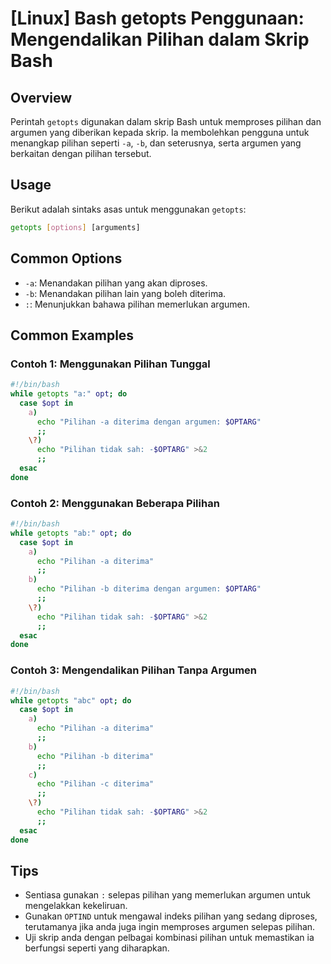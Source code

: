 # [Linux] Bash getopts Penggunaan: Mengendalikan Pilihan dalam Skrip Bash

## Overview
Perintah `getopts` digunakan dalam skrip Bash untuk memproses pilihan dan argumen yang diberikan kepada skrip. Ia membolehkan pengguna untuk menangkap pilihan seperti `-a`, `-b`, dan seterusnya, serta argumen yang berkaitan dengan pilihan tersebut.

## Usage
Berikut adalah sintaks asas untuk menggunakan `getopts`:

```bash
getopts [options] [arguments]
```

## Common Options
- `-a`: Menandakan pilihan yang akan diproses.
- `-b`: Menandakan pilihan lain yang boleh diterima.
- `:`: Menunjukkan bahawa pilihan memerlukan argumen.

## Common Examples

### Contoh 1: Menggunakan Pilihan Tunggal
```bash
#!/bin/bash
while getopts "a:" opt; do
  case $opt in
    a)
      echo "Pilihan -a diterima dengan argumen: $OPTARG"
      ;;
    \?)
      echo "Pilihan tidak sah: -$OPTARG" >&2
      ;;
  esac
done
```

### Contoh 2: Menggunakan Beberapa Pilihan
```bash
#!/bin/bash
while getopts "ab:" opt; do
  case $opt in
    a)
      echo "Pilihan -a diterima"
      ;;
    b)
      echo "Pilihan -b diterima dengan argumen: $OPTARG"
      ;;
    \?)
      echo "Pilihan tidak sah: -$OPTARG" >&2
      ;;
  esac
done
```

### Contoh 3: Mengendalikan Pilihan Tanpa Argumen
```bash
#!/bin/bash
while getopts "abc" opt; do
  case $opt in
    a)
      echo "Pilihan -a diterima"
      ;;
    b)
      echo "Pilihan -b diterima"
      ;;
    c)
      echo "Pilihan -c diterima"
      ;;
    \?)
      echo "Pilihan tidak sah: -$OPTARG" >&2
      ;;
  esac
done
```

## Tips
- Sentiasa gunakan `:` selepas pilihan yang memerlukan argumen untuk mengelakkan kekeliruan.
- Gunakan `OPTIND` untuk mengawal indeks pilihan yang sedang diproses, terutamanya jika anda juga ingin memproses argumen selepas pilihan.
- Uji skrip anda dengan pelbagai kombinasi pilihan untuk memastikan ia berfungsi seperti yang diharapkan.